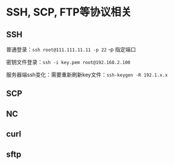 # SSH, SCP, FTP等协议相关

## SSH

普通登录：`ssh root@111.111.11.11 -p 22` -p 指定端口

密钥文件登录：`ssh -i key.pem root@192.168.2.100`

服务器端ssh变化：需要重新刷新key文件：`ssh-keygen -R 192.1.x.x`


## SCP

## NC

## curl

## sftp
